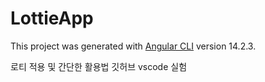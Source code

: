 # LottieApp

This project was generated with [Angular CLI](https://github.com/angular/angular-cli) version 14.2.3.

로티 적용 및 간단한 활용법
깃허브 vscode 실험
